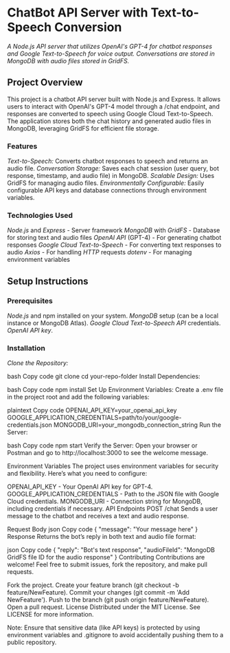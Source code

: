 # ChatBot API Server with Text-to-Speech Conversion

_A Node.js API server that utilizes OpenAI's GPT-4 for chatbot responses and Google Text-to-Speech for voice output. Conversations are stored in MongoDB with audio files stored in GridFS._


## Project Overview
This project is a chatbot API server built with Node.js and Express. It allows users to interact with OpenAI's GPT-4 model through a /chat endpoint, and responses are converted to speech using Google Cloud Text-to-Speech. The application stores both the chat history and generated audio files in MongoDB, leveraging GridFS for efficient file storage.

### Features
*Text-to-Speech:* Converts chatbot responses to speech and returns an audio file.
*Conversation Storage:* Saves each chat session (user query, bot response, timestamp, and audio file) in MongoDB.
*Scalable Design:* Uses GridFS for managing audio files.
*Environmentally Configurable:* Easily configurable API keys and database connections through environment variables.
### Technologies Used
*Node.js* and *Express* - Server framework
*MongoDB* with *GridFS* - Database for storing text and audio files
*OpenAI API* (GPT-4) - For generating chatbot responses
*Google Cloud Text-to-Speech* - For converting text responses to audio
*Axios* - For handling *HTTP* requests
*dotenv* - For managing environment variables

## Setup Instructions
### Prerequisites
*Node.js* and npm installed on your system.
*MongoDB* setup (can be a local instance or MongoDB Atlas).
*Google Cloud Text-to-Speech API* credentials.
*OpenAI API key*.

### Installation
*Clone the Repository:*

bash
Copy code
git clone <repository-url>
cd your-repo-folder
Install Dependencies:

bash
Copy code
npm install
Set Up Environment Variables: Create a .env file in the project root and add the following variables:

plaintext
Copy code
OPENAI_API_KEY=your_openai_api_key
GOOGLE_APPLICATION_CREDENTIALS=path/to/your/google-credentials.json
MONGODB_URI=your_mongodb_connection_string
Run the Server:

bash
Copy code
npm start
Verify the Server: Open your browser or Postman and go to http://localhost:3000 to see the welcome message.

Environment Variables
The project uses environment variables for security and flexibility. Here’s what you need to configure:

OPENAI_API_KEY - Your OpenAI API key for GPT-4.
GOOGLE_APPLICATION_CREDENTIALS - Path to the JSON file with Google Cloud credentials.
MONGODB_URI - Connection string for MongoDB, including credentials if necessary.
API Endpoints
POST /chat
Sends a user message to the chatbot and receives a text and audio response.

Request Body
json
Copy code
{
  "message": "Your message here"
}
Response
Returns the bot’s reply in both text and audio file format:

json
Copy code
{
  "reply": "Bot's text response",
  "audioFileId": "MongoDB GridFS file ID for the audio response"
}
Contributing
Contributions are welcome! Feel free to submit issues, fork the repository, and make pull requests.

Fork the project.
Create your feature branch (git checkout -b feature/NewFeature).
Commit your changes (git commit -m 'Add NewFeature').
Push to the branch (git push origin feature/NewFeature).
Open a pull request.
License
Distributed under the MIT License. See LICENSE for more information.

Note: Ensure that sensitive data (like API keys) is protected by using environment variables and .gitignore to avoid accidentally pushing them to a public repository.
